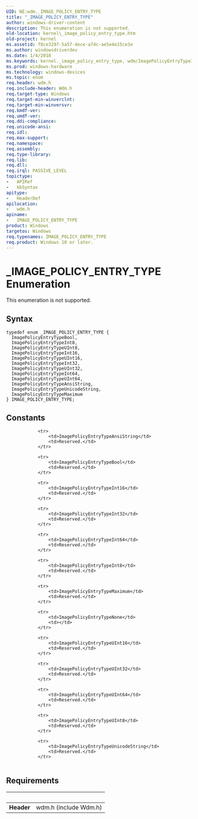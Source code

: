 ```yaml
---
UID: NE:wdm._IMAGE_POLICY_ENTRY_TYPE
title: "_IMAGE_POLICY_ENTRY_TYPE"
author: windows-driver-content
description: This enumeration is not supported.
old-location: kernel\_image_policy_entry_type.htm
old-project: kernel
ms.assetid: f8ce3297-5a57-4ece-a74c-ae5e4e15ce3e
ms.author: windowsdriverdev
ms.date: 1/4/2018
ms.keywords: kernel._image_policy_entry_type, wdm/ImagePolicyEntryTypeInt8, wdm/ImagePolicyEntryTypeUInt32, ImagePolicyEntryTypeUInt8, ImagePolicyEntryTypeInt64, wdm/IMAGE_POLICY_ENTRY_TYPE, wdm/ImagePolicyEntryTypeBool, IMAGE_POLICY_ENTRY_TYPE, wdm/ImagePolicyEntryTypeInt32, ImagePolicyEntryTypeUnicodeString, _IMAGE_POLICY_ENTRY_TYPE, ImagePolicyEntryTypeUInt64, wdm/ImagePolicyEntryTypeMaximum, ImagePolicyEntryTypeAnsiString, IMAGE_POLICY_ENTRY_TYPE enumeration [Kernel-Mode Driver Architecture], ImagePolicyEntryTypeInt8, wdm/ImagePolicyEntryTypeInt64, ImagePolicyEntryTypeMaximum, wdm/ImagePolicyEntryTypeUInt16, ImagePolicyEntryTypeInt16, ImagePolicyEntryTypeBool, ImagePolicyEntryTypeInt32, wdm/ImagePolicyEntryTypeUnicodeString, ImagePolicyEntryTypeUInt32, wdm/ImagePolicyEntryTypeInt16, wdm/ImagePolicyEntryTypeUInt64, wdm/ImagePolicyEntryTypeAnsiString, wdm/ImagePolicyEntryTypeUInt8, ImagePolicyEntryTypeUInt16
ms.prod: windows-hardware
ms.technology: windows-devices
ms.topic: enum
req.header: wdm.h
req.include-header: Wdm.h
req.target-type: Windows
req.target-min-winverclnt: 
req.target-min-winversvr: 
req.kmdf-ver: 
req.umdf-ver: 
req.ddi-compliance: 
req.unicode-ansi: 
req.idl: 
req.max-support: 
req.namespace: 
req.assembly: 
req.type-library: 
req.lib: 
req.dll: 
req.irql: PASSIVE_LEVEL
topictype:
-	APIRef
-	kbSyntax
apitype:
-	HeaderDef
apilocation:
-	wdm.h
apiname:
-	IMAGE_POLICY_ENTRY_TYPE
product: Windows
targetos: Windows
req.typenames: IMAGE_POLICY_ENTRY_TYPE
req.product: Windows 10 or later.
---
```


# _IMAGE_POLICY_ENTRY_TYPE Enumeration
This enumeration is not supported.

## Syntax
````
typedef enum _IMAGE_POLICY_ENTRY_TYPE { 
  ImagePolicyEntryTypeBool,
  ImagePolicyEntryTypeInt8,
  ImagePolicyEntryTypeUInt8,
  ImagePolicyEntryTypeInt16,
  ImagePolicyEntryTypeUInt16,
  ImagePolicyEntryTypeInt32,
  ImagePolicyEntryTypeUInt32,
  ImagePolicyEntryTypeInt64,
  ImagePolicyEntryTypeUInt64,
  ImagePolicyEntryTypeAnsiString,
  ImagePolicyEntryTypeUnicodeString,
  ImagePolicyEntryTypeMaximum
} IMAGE_POLICY_ENTRY_TYPE;
````

## Constants

<table>
            
                <tr>
                    <td>ImagePolicyEntryTypeAnsiString</td>
                    <td>Reserved.</td>
                </tr>
            
                <tr>
                    <td>ImagePolicyEntryTypeBool</td>
                    <td>Reserved.</td>
                </tr>
            
                <tr>
                    <td>ImagePolicyEntryTypeInt16</td>
                    <td>Reserved.</td>
                </tr>
            
                <tr>
                    <td>ImagePolicyEntryTypeInt32</td>
                    <td>Reserved.</td>
                </tr>
            
                <tr>
                    <td>ImagePolicyEntryTypeInt64</td>
                    <td>Reserved.</td>
                </tr>
            
                <tr>
                    <td>ImagePolicyEntryTypeInt8</td>
                    <td>Reserved.</td>
                </tr>
            
                <tr>
                    <td>ImagePolicyEntryTypeMaximum</td>
                    <td>Reserved.</td>
                </tr>
            
                <tr>
                    <td>ImagePolicyEntryTypeNone</td>
                    <td></td>
                </tr>
            
                <tr>
                    <td>ImagePolicyEntryTypeUInt16</td>
                    <td>Reserved.</td>
                </tr>
            
                <tr>
                    <td>ImagePolicyEntryTypeUInt32</td>
                    <td>Reserved.</td>
                </tr>
            
                <tr>
                    <td>ImagePolicyEntryTypeUInt64</td>
                    <td>Reserved.</td>
                </tr>
            
                <tr>
                    <td>ImagePolicyEntryTypeUInt8</td>
                    <td>Reserved.</td>
                </tr>
            
                <tr>
                    <td>ImagePolicyEntryTypeUnicodeString</td>
                    <td>Reserved.</td>
                </tr>
</table>


## Requirements
| &nbsp; | &nbsp; |
| ---- |:---- |
| **Header** | wdm.h (include Wdm.h) |